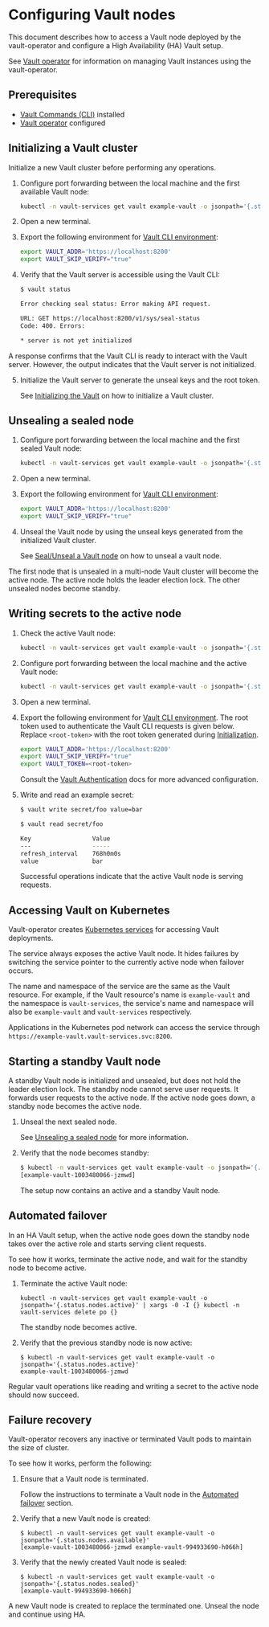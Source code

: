# Configuring Vault nodes

This document describes how to access a Vault node deployed by the vault-operator and configure a High Availability (HA) Vault setup.

See [Vault operator][getting-started] for information on managing Vault instances using the vault-operator.

## Prerequisites

* [Vault Commands (CLI)][vault-cli] installed
* [Vault operator][getting-started] configured

## Initializing a Vault cluster

Initialize a new Vault cluster before performing any operations.

1. Configure port forwarding between the local machine and the first available Vault node:

    ```sh
    kubectl -n vault-services get vault example-vault -o jsonpath='{.status.nodes.available[0]}' | xargs -0 -I {} kubectl -n vault-services port-forward {} 8200
    ```

2. Open a new terminal.

3. Export the following environment for [Vault CLI environment][vault-cli-env]:

    ```sh
    export VAULT_ADDR='https://localhost:8200'
    export VAULT_SKIP_VERIFY="true"
    ```

4. Verify that the Vault server is accessible using the Vault CLI:

    ```sh
    $ vault status

    Error checking seal status: Error making API request.

    URL: GET https://localhost:8200/v1/sys/seal-status
    Code: 400. Errors:

    * server is not yet initialized
    ```

A response confirms that the Vault CLI is ready to interact with the Vault server. However, the output indicates that the Vault server is not initialized.

5. Initialize the Vault server to generate the unseal keys and the root token.

    See [Initializing the Vault][initialize-vault] on how to initialize a Vault cluster.

## Unsealing a sealed node

1. Configure port forwarding between the local machine and the first sealed Vault node:

    ```sh
    kubectl -n vault-services get vault example-vault -o jsonpath='{.status.nodes.sealed[0]}' | xargs -0 -I {} kubectl -n vault-services port-forward {} 8200
    ```

2. Open a new terminal.

3. Export the following environment for [Vault CLI environment][vault-cli-env]:

    ```sh
    export VAULT_ADDR='https://localhost:8200'
    export VAULT_SKIP_VERIFY="true"
    ```

4. Unseal the Vault node by using the unseal keys generated from the initialized Vault cluster.

    See [Seal/Unseal a Vault node][seal-unseal-vault] on how to unseal a vault node.

The first node that is unsealed in a multi-node Vault cluster will become the active node. The active node holds the leader election lock. The other unsealed nodes become standby.

## Writing secrets to the active node

1. Check the active Vault node:

    ```sh
    kubectl -n vault-services get vault example-vault -o jsonpath='{.status.nodes.active}'
    ```

2. Configure port forwarding between the local machine and the active Vault node:

    ```sh
    kubectl -n vault-services get vault example-vault -o jsonpath='{.status.nodes.active}' | xargs -0 -I {} kubectl -n vault-services port-forward {} 8200
    ```

3. Open a new terminal.

4. Export the following environment for [Vault CLI environment][vault-cli-env].
    The root token used to authenticate the Vault CLI requests is given below. Replace `<root-token>` with the root token generated during [Initialization](#initializing-a-vault-cluster).

    ```sh
    export VAULT_ADDR='https://localhost:8200'
    export VAULT_SKIP_VERIFY="true"
    export VAULT_TOKEN=<root-token>
    ```

    Consult the [Vault Authentication][authentication] docs for more advanced configuration.

5. Write and read an example secret:

    ```sh
    $ vault write secret/foo value=bar

    $ vault read secret/foo

    Key             	Value
    ---             	-----
    refresh_interval	768h0m0s
    value           	bar
    ```

    Successful operations indicate that the active Vault node is serving requests.

## Accessing Vault on Kubernetes

Vault-operator creates [Kubernetes services][k8s-services] for accessing Vault deployments.

The service always exposes the active Vault node. It hides failures by switching the service pointer to the currently active node when failover occurs.

The name and namespace of the service are the same as the Vault resource. For example, if the Vault resource's name is `example-vault`  and the namespace is `vault-services`, the service's name and namespace will also be `example-vault` and `vault-services` respectively.

Applications in the Kubernetes pod network can access the service through `https://example-vault.vault-services.svc:8200`.

## Starting a standby Vault node

A standby Vault node is initialized and unsealed, but does not hold the leader election lock. The standby node cannot serve user requests. It forwards user requests to the active node. If the active node goes down, a standby node becomes the active node.

1. Unseal the next sealed node.

    See [Unsealing a sealed node](#unsealing-a-sealed-node) for more information.

2. Verify that the node becomes standby:

    ```sh
    $ kubectl -n vault-services get vault example-vault -o jsonpath='{.status.nodes.standby}'
    [example-vault-1003480066-jzmwd]
    ```

    The setup now contains an active and a standby Vault node.

## Automated failover

In an HA Vault setup, when the active node goes down the standby node takes over the active role and starts serving client requests.

To see how it works, terminate the active node, and wait for the standby node to become active.

1. Terminate the active Vault node:

    ```
    kubectl -n vault-services get vault example-vault -o jsonpath='{.status.nodes.active}' | xargs -0 -I {} kubectl -n vault-services delete po {}
    ```

    The standby node becomes active.

2. Verify that the previous standby node is now active:

    ```
    $ kubectl -n vault-services get vault example-vault -o jsonpath='{.status.nodes.active}'
    example-vault-1003480066-jzmwd
    ```

Regular vault operations like reading and writing a secret to the active node should now succeed.

## Failure recovery

Vault-operator recovers any inactive or terminated Vault pods to maintain the size of cluster.

To see how it works, perform the following:

1. Ensure that a Vault node is terminated.

    Follow the instructions to terminate a Vault node in the [Automated failover](#automated-failover) section.

2. Verify that a new Vault node is created:

    ```
    $ kubectl -n vault-services get vault example-vault -o jsonpath='{.status.nodes.available}'
    [example-vault-1003480066-jzmwd example-vault-994933690-h066h]
    ```

3. Verify that the newly created Vault node is sealed:

    ```
    $ kubectl -n vault-services get vault example-vault -o jsonpath='{.status.nodes.sealed}'
    [example-vault-994933690-h066h]
    ```

A new Vault node is created to replace the terminated one. Unseal the node and continue using HA.


[getting-started]: https://github.com/coreos-inc/vault-operator/blob/master/README.md#getting-started
[ha]: https://www.vaultproject.io/docs/concepts/ha.html
[initialize-vault]: https://www.vaultproject.io/intro/getting-started/deploy.html#initializing-the-vault
[seal-unseal-vault]: https://www.vaultproject.io/intro/getting-started/deploy.html#seal-unseal
[authentication]: https://www.vaultproject.io/docs/concepts/auth.html
[vault-cli]: https://www.vaultproject.io/docs/install/index.html
[vault-cli-env]: https://www.vaultproject.io/docs/commands/environment.html
[k8s-services]: https://kubernetes.io/docs/concepts/services-networking/service/
